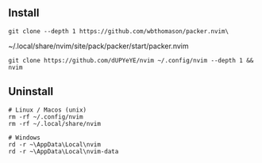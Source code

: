 ## Install
    git clone --depth 1 https://github.com/wbthomason/packer.nvim\
 ~/.local/share/nvim/site/pack/packer/start/packer.nvim

    git clone https://github.com/dUPYeYE/nvim ~/.config/nvim --depth 1 && nvim


## Uninstall

    # Linux / Macos (unix)
    rm -rf ~/.config/nvim
    rm -rf ~/.local/share/nvim

    # Windows
    rd -r ~\AppData\Local\nvim
    rd -r ~\AppData\Local\nvim-data

